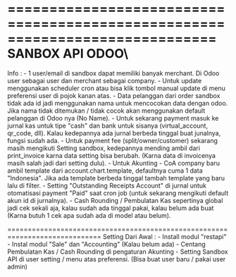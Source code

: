 =============================================================================
SANBOX API ODOO\
=============================================================================
Info :
	- 1 user/email di sandbox dapat memiliki banyak merchant. Di Odoo user sebagai user dan merchant sebagai company.
	- Untuk update menggunakan scheduler cron atau bisa klik tombol manual update di menu preferensi user di pojok kanan atas.
	- Data pelanggan dari order sandbox tidak ada id jadi menggunakan nama untuk mencocokan data dengan odoo. Jika nama tidak ditemukan / tidak cocok akan menggunakan default pelanggan di Odoo nya (No Name).
	- Untuk sekarang payment masuk ke jurnal kas untuk tipe "cash" dan bank untuk sisanya (virtual_account, qr_code, dll). Kalau kedepannya ada jurnal berbeda tinggal buat junalnya, fungsi sudah ada.
	- Untuk payment fee (split/owner/customer) sekarang masih mengikuti Setting sandbox, kedepannya mending ambil dari print_invoice karna data setting bisa berubah. (Karna data di invoicenya masih salah jadi dari setting dulu).
	- Untuk Akunting - CoA company baru ambil template dari account.chart.template, defaultnya cuma 1 data "Indonesia". Jika ada template berbeda tinggal tambah template yang baru lalu di filter.
	- Setting "Outstanding Receipts Account" di jurnal untuk otomatisasi payment "Paid" saat cron job (untuk sekarang mengikuti default akun id di jurnalnya).
	- Cash Rounding / Pembulatan Kas sepertinya global jadi cek sekali aja, kalau sudah ada tinggal pakai, kalau belum ada buat (Karna butuh 1 cek apa sudah ada di model atau belum).

=============================================================================
Setting Dari Awal :
	- Install modul "restapi"
	- Instal modul "Sale" dan "Accounting" (Kalau belum ada)
	- Centang Pembulatan Kas / Cash Rounding di pengaturan Akunting
	- Setting Sandbox API di user setting / menu atas preferensi. (Bisa buat user baru / pakai user admin)
	

